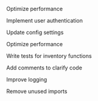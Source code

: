 Optimize performance


Implement user authentication

Update config settings

Optimize performance

Write tests for inventory functions

Add comments to clarify code

Improve logging

Remove unused imports

